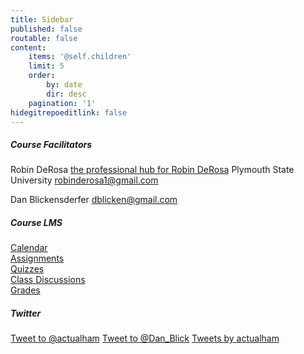 ```yaml
---
title: Sidebar
published: false
routable: false
content:
    items: '@self.children'
    limit: 5
    order:
        by: date
        dir: desc
    pagination: '1'
hidegitrepoeditlink: false
---
```


##### Course Facilitators
Robin DeRosa 
[the professional hub for Robin DeRosa](http://robinderosa.net/about)
Plymouth State University
[robinderosa1@gmail.com](mailto:robinderosa1@gmail.com)

Dan Blickensderfer
[dblicken@gmail.com](mailto:dblicken@gmail.com)

##### Course LMS
[Calendar](https://canvas.sfu.ca/calendar)  
[Assignments](https://canvas.sfu.ca/courses/25492/assignments)  
[Quizzes](https://canvas.sfu.ca/courses/25492/quizzes)  
[Class Discussions](https://canvas.sfu.ca/courses/25492/discussion_topics)  
[Grades](https://canvas.sfu.ca/grades)  

##### Twitter
<a href="https://twitter.com/intent/tweet?screen_name=actualham&ref_src=twsrc%5Etfw" class="twitter-mention-button" data-show-count="false">Tweet to @actualham</a><script async src="//platform.twitter.com/widgets.js" charset="utf-8"></script>
<a href="https://twitter.com/intent/tweet?screen_name=Dan_Blick&ref_src=twsrc%5Etfw" class="twitter-mention-button" data-show-count="false">Tweet to @Dan_Blick</a><script async src="//platform.twitter.com/widgets.js" charset="utf-8"></script>
<a class="twitter-timeline" href="https://twitter.com/actualham?ref_src=twsrc%5Etfw">Tweets by actualham</a> <script async src="//platform.twitter.com/widgets.js" charset="utf-8"></script>
